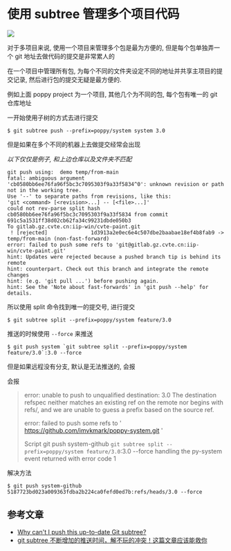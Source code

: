 # 使用 subtree 管理多个项目代码

![](https://file.wulicode.com/yuque/202208/04/15/3448OMZadLMj.jpeg?x-oss-process=image/resize,h_278)

对于多项目来说, 使用一个项目来管理多个包是最为方便的, 但是每个包单独弄一个 git 地址去做代码的提交是非常累人的

在一个项目中管理所有包, 为每个不同的文件夹设定不同的地址并共享主项目的提交记录, 然后进行包的提交无疑是最方便的.

例如上面 poppy project 为一个项目, 其他几个为不同的包, 每个包有唯一的 git 仓库地址

一开始使用子树的方式去进行提交

```
$ git subtree push --prefix=poppy/system system 3.0
```

但是如果在多个不同的机器上去做提交经常会出现

_以下仅仅是例子, 和上边仓库以及文件夹不匹配_

```
git push using:  demo temp/from-main
fatal: ambiguous argument 'cb0580bb6ee76fa96f5bc3c7095303f9a33f5834^0': unknown revision or path not in the working tree.
Use '--' to separate paths from revisions, like this:
'git <command> [<revision>...] -- [<file>...]'
could not rev-parse split hash cb0580bb6ee76fa96f5bc3c7095303f9a33f5834 from commit 691c5a1531ff38d02cb62fa34c99231dbde050b3
To gitlab.gz.cvte.cn:iip-win/cvte-paint.git
 ! [rejected]              1d3913a2e0ec6e4c507dbe2baabae18ef4b8fab9 -> temp/from-main (non-fast-forward)
error: failed to push some refs to 'git@gitlab.gz.cvte.cn:iip-win/cvte-paint.git'
hint: Updates were rejected because a pushed branch tip is behind its remote
hint: counterpart. Check out this branch and integrate the remote changes
hint: (e.g. 'git pull ...') before pushing again.
hint: See the 'Note about fast-forwards' in 'git push --help' for details.
```

所以使用 split 命令找到唯一的提交号, 进行提交

```
$ git subtree split --prefix=poppy/system feature/3.0
```

推送的时候使用 `--force` 来推送

```
$ git push system `git subtree split --prefix=poppy/system feature/3.0`:3.0 --force
```

但是如果远程没有分支, 默认是无法推送的, 会报

会报

> error: unable to push to unqualified destination: 3.0
> The destination refspec neither matches an existing ref on the remote nor
> begins with refs/, and we are unable to guess a prefix based on the source ref.
>
> error: failed to push some refs to ' https://github.com/imvkmark/poppy-system.git '
>
> Script git push system-github `git subtree split --prefix=poppy/system feature/3.0`:3.0 --force handling the py-system event returned with error code 1

解决方法

```
$ git push system-github 5187723bd023a009363fdba2b224ca0fefd0ed7b:refs/heads/3.0 --force
```

## 参考文章

- [Why can't I push this up-to-date Git subtree?](https://stackoverflow.com/questions/13756055/why-cant-i-push-this-up-to-date-git-subtree)
- [git subtree 不断增加的推送时间，解不玩的冲突！这篇文章应该能救你](https://blog.walterlv.com/post/performance-of-git-subtree.html)

